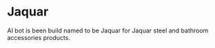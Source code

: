 # Jaquar
AI bot is been build named to be Jaquar for Jaquar steel and bathroom accessories products. 
